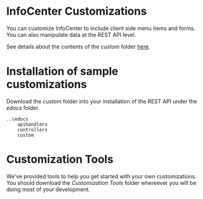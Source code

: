 # InfoCenter Customizations
You can customize InfoCenter to include client side menu items and forms. You can also manipulate data at the REST API level.

See details about the contents of the *custom* folder [here](./custom/).

# Installation of sample customizations
Download the *custom* folder into your installation of the REST API under the *edocs* folder.
```
..\edocs
    apihandlers
    controllers
    custom
```
# Customization Tools
We've provided tools to help you get started with your own customizations. You should download the *Customization Tools* folder whereever you will be doing most of your development.